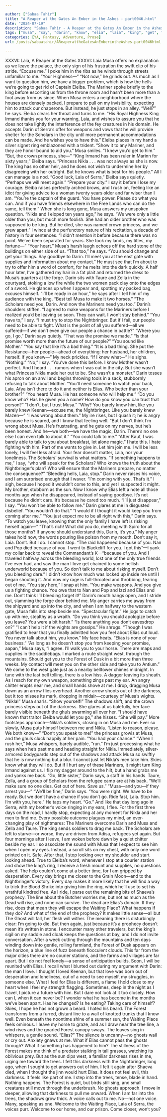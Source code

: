 ```yaml
---

author: ["Sabaa Tahir"]
title: "A Reaper at the Gates An Ember in the Ashes - part0046.html"
date: "2024-07-19"
description: "Sabaa Tahir - A Reaper at the Gates An Ember in the Ashes"
tags: ["musa", "say", "darin", "know", "elia", "laia", "king", "get", "eleiba", "stop", "nikla", "like", "feel", "mariner", "make", "u", "scholar", "princess", "talk", "barely", "one", "forest", "darkness", "leave", "much"]
categories: [YA, Fantasy, Adventure, Prose]
url: /posts/sabaatahir/AReaperattheGatesAnEmberintheAshes-part0046html

---
```



XXXVI: Laia, A Reaper at the Gates
XXXVI: Laia
Musa offers no explanation as we leave the palace, the only sign of his frustration the swift clip of his stride.
“Excuse me.” I poke him in the ribs as he winds through streets unfamiliar to me. “Your Highness—”
“Not now,” he grinds out. As much as I want to question him, we have a bigger problem, which is how the hells we’re going to get rid of Captain Eleiba. The Mariner spoke briefly to the king before escorting us from the throne room and hasn’t been more than a foot away from us since. When Musa enters a neighborhood where the houses are densely packed, I prepare to pull on my invisibility, expecting him to attack our chaperone. But instead, he just stops in an alley. “Well?” he says.
Eleiba clears her throat and turns to me. “His Royal Highness King Irmand thanks you for your warning, Laia, and wishes to assure you that he does not take lightly the interference of the fey creatures in his domain. He accepts Darin of Serra’s offer for weapons and vows that he will provide shelter for the Scholars in the city until more permanent accommodations can be made. And he wishes you to have this.” Eleiba places in my hand a silver signet ring emblazoned with a trident. “Show it to any Mariner, and they are honor bound to aid you.”
Musa smiles. “I knew you’d get to him.”
“But, the crown princess, she—”
“King Irmand has been ruler in Marinn for sixty years,” Eleiba says. “Princess Nikla . . . was not always as she is now. The king has no other heir, and he does not wish to undermine her by disagreeing with her outright. But he knows what is best for his people.”
All I can manage is a nod. “Good luck, Laia of Serra,” Eleiba says quietly. “Perhaps we will meet again.”
“Prepare your city.” I say it before I lose my courage. Eleiba raises perfectly arched brows, and I rush on, feeling like an idiot for giving advice to a woman twenty years older and far wiser than I am. “You’re the captain of the guard. You have power. Please do what you can. And if you have friends elsewhere in the Free Lands who can do the same, tell them.”
When she is long gone, Musa answers my unspoken question. “Nikla and I eloped ten years ago,” he says. “We were only a little older than you, but much more foolish. She had an older brother who was supposed to be king. But he died, she was named crown princess, and we grew apart.”
I wince at the perfunctory nature of his recitation, a decade of history in four sentences.
“I didn’t mention it before because there was no point. We’ve been separated for years. She took my lands, my titles, my fortune—”
“Your heart.”
Musa’s harsh laugh echoes off the hard stone of the buildings on either side of us.
“That too,” he says. “You should change and get your things. Say goodbye to Darin. I’ll meet you at the east gate with supplies and information about my contact.”
He must see that I’m about to try to offer him a word of comfort, for he melts into the dark quickly. A half hour later, I’ve gathered my hair in a fat plait and returned the dress to Musa’s quarters at the forge. Darin sits with Taure and Zella in the courtyard, stoking a low fire while the two women pack clay onto the edges of a sword.
He glances up when I appear and, spotting my packed bag, excuses himself.
“I’ll be ready in an hour,” he says after I tell him of my audience with the king. “Best tell Musa to make it two horses.”
“The Scholars need you, Darin. And now the Mariners need you too.”
Darin’s shoulders stiffen. “I agreed to make weapons for the Mariners before I realized you’d be leaving so soon. They can wait. I won’t stay behind.”
“You have to,” I say. “I must try to stop the Nightbringer. But if I fail, our people need to be able to fight. What is the point of all you suffered—all we suffered—if we don’t even give our people a chance in battle?”
“Where you go, I go,” Darin says quietly. “That was the promise we made.”
“Is that promise worth more than the future of our people?”
“You sound like Mother.”
“You say that like it’s a bad thing.”
“It is a bad thing. She put the Resistance—her people—ahead of everything: her husband, her children, herself. If you knew—”
My neck prickles. “If I knew what—”
He sighs. “Nothing.”
“No,” I say. “You’ve done this before. I know Mother wasn’t perfect. And I heard . . . rumors when I was out in the city. But she wasn’t what Princess Nikla made her out to be. She wasn’t a monster.”
Darin tosses his apron on an anvil and begins throwing tools in a sack, stubbornly refusing to talk about Mother. “You’ll need someone to watch your back, Laia. Afya isn’t there to do it and neither is Elias. Who better than your brother?”
“You heard Musa. He has someone who will help me.”
“Do you know who? Has he given you a name? How do you know you can trust that person?”
“I don’t, but I trust Musa.”
“Why? You barely know him, like you barely knew Keenan—excuse me, the Nightbringer. Like you barely knew Mazen—”
“I was wrong about them.” My ire rises, but I quash it; he is angry because he is scared, and I know that feeling well. “But I don’t think I’m wrong about Musa. He’s frustrating, and he gets on my nerves, but he’s been honest. And he—we both—we have the magic, Darin. There’s no one else I can even talk to about it.”
“You could talk to me.”
“After Kauf, I was barely able to talk to you about breakfast, let alone magic.” I hate this. I hate fighting with him. Part of me wants to give in. Let him join me. I will be less lonely, I will feel less afraid.
Your fear doesn’t matter, Laia, nor your loneliness. The Scholars’ survival is what matters.
“If something happens to me,” I say, “who will speak for the Scholars? Who knows the truth about the Nightbringer’s plan? Who will ensure that the Mariners prepare, no matter the consequence?”
“Bleeding hells, Laia, stop.” Darin never raises his voice, and I am surprised enough that I waver. “I’m coming with you. That’s it.”
I sigh, because I hoped it wouldn’t come to this, and yet I suspected it might. My brother, stubborn as the sun. Now I know why Elias left a note all those months ago when he disappeared, instead of saying goodbye. It’s not because he didn’t care. It’s because he cared too much.
“I’ll just disappear,” I say. “You won’t be able to follow me.”
Darin glares at me in disgusted disbelief. “You wouldn’t do that.”
“I would if I thought it would keep you from coming after me.”
“You just expect me to be all right with this,” Darin says. “To watch you leave, knowing that the only family I have left is risking herself again—”
“That’s rich! What did you do, meeting with Spiro for all those months? If anyone should understand this, Darin, it’s you.” My anger takes hold now, the words pouring like poison from my mouth. Don’t say it, Laia. Don’t. But I do. I cannot stop. “The raid happened because of you. Nan and Pop died because of you. I went to Blackcliff for you. I got this”—I yank my collar back to reveal the Commandant’s K—“because of you. And I traveled halfway across the bleeding world, lost one of the only true friends I’ve ever had, and saw the man I love get chained to some hellish underworld because of you. So don’t talk to me about risking myself. Don’t you bleeding dare.”
I didn’t know how much was locked up inside me until I began shouting it. And now my rage is full-throated and throbbing, tearing out of me.
“You stay here,” I snap at him. “You make weapons. And you give us a fighting chance. You owe that to Nan and Pop and Izzi and Elias and me. Don’t think I’ll bleeding forget it!”
Darin’s mouth hangs open, and I stride out, slamming the forge door behind me. My anger carries me away from the shipyard and up into the city, and when I am halfway to the western gate, Musa falls into step beside me.
“Spectacular fight.” He jogs to catch up with me, stealthy as a wraith. “Do you think you should apologize before you leave? You were a bit harsh.”
“Is there anything you don’t eavesdrop on?”
“I can’t help it if the wights are gossips.” He shrugs. “Though I was gratified to hear that you finally admitted how you feel about Elias out loud. You never talk about him, you know.”
My face heats. “Elias is none of your business.”
“As long as he doesn’t stop you from keeping your promise, aapan,” Musa says, “I agree. I’ll walk you to your horse. There are maps and supplies in the saddlebags. I marked a route straight west, through the mountains. Should get you to the Forest of Dusk in a bit more than three weeks. My contact will meet you on the other side and take you to Antium.”
We come to the west gate just as a nearby belltower chimes midnight. In tune with the last bell tolling, there is a low hiss. A dagger leaving its sheath. As I reach for my own weapon, something zings past my ear.
An angry chitter erupts near me, and small hands shove at me. I drop, dragging Musa down as an arrow flies overhead. Another arrow shoots out of the darkness, but it too misses its mark, dropping in midair—courtesy of Musa’s wights.
“Nikla!” Musa snarls. “Show yourself!”
The shadows shift, and the crown princess steps out of the darkness. She glares at us balefully, her face barely visible beneath the ghuls swarming all over her.
“I should have known that traitor Eleiba would let you go,” she hisses. “She will pay.”
More footsteps approach—Nikla’s soldiers, closing in on Musa and me. Ever so slowly, Musa puts himself between me and Nikla. “Listen to reason, please. We both know—”
“Don’t you speak to me!” the princess growls at Musa, and the ghuls cluck happily at her pain. “You had your chance.”
“When I rush her,” Musa whispers, barely audible, “run.”
I’m just processing what he says when he’s past me and heading straight for Nikla. Immediately, silver-armored bodyguards step out of the shadows and attack Musa so swiftly that he is now nothing but a blur.
I cannot just let Nikla’s men take him. Skies know what they will do. But if I hurt any of these Mariners, it might turn King Irmand against us. I flip my dagger around to the hilt, but a hand grabs me and yanks me back.
“Go, little sister,” Darin says, a staff in his hands. Taure, Zella, and a group of Scholars from the refugee camp are at his back. “We’ll make sure no one dies. Get out of here. Save us.”
“Musa—and you—if they arrest you—”
“We’ll be fine,” Darin says. “You were right. We have to be ready. But we don’t have a chance if you don’t go. Ride fast, Laia. Stop him. I’m with you, here.” He taps my heart. “Go.”
And like that day long ago in Serra, with my brother’s voice ringing in my ears, I flee.
For the first three days on the road, I hardly stop, expecting at any moment for Nikla and her men to find me. Every possible outcome plagues my mind, an ever-changing play of nightmares: The Mariners overcome Darin and Musa and Zella and Taure. The king sends soldiers to drag me back. The Scholars are left to starve—or worse, they are driven from Adisa, refugees yet again.
But four mornings after I leave, I am woken before dawn by a quiet chitter beside my ear. I so associate the sound with Musa that I expect to see him when I open my eyes. Instead, a scroll sits on my chest, with only one word printed on it.
Safe.
After that, I stop looking over my shoulder and start looking ahead. True to Eleiba’s word, whenever I stop at a courier station and show the king’s ring, I receive a fresh mount and supplies, no questions asked. The help couldn’t come at a better time, for I am gripped by desperation. Every day brings me closer to the Grain Moon—and to the Nightbringer’s victory. Every day makes it more likely that he will find a way to trick the Blood Shrike into giving him the ring, which he’ll use to set his wrathful kindred free.
As I ride, I parse out the remaining bits of Shaeva’s prophecy. The line about the Butcher worries me, but not as much as the Dead will rise, and none can survive.
The dead are Elias’s domain. If they rise, does that mean they will escape the Waiting Place? What happens if they do? And what of the end of the prophecy? It makes little sense—all but The Ghost will fall, her flesh will wither. The meaning there is disturbingly clear: I’m going to die.
But then again, just because it’s a prophecy doesn’t mean it’s written in stone.
I encounter many other travelers, but the king’s sigil on my saddle and cloak keeps the questions at bay, and I do not invite conversation. After a week cutting through the mountains and ten days winding down into gentle, rolling farmland, the Forest of Dusk appears on the horizon, a blue line of fuzz beneath flocculent clouds. This far from the major cities there are no courier stations, and the farms and villages are far apart. But I do not feel lonely—a sense of anticipation builds.
Soon, I will be reunited with Elias.
I recall what I blurted out during my argument with Darin: the man I love.
I thought I loved Keenan, but that love was born out of desperation and loneliness, out of a need to see myself, my struggles, in someone else.
What I feel for Elias is different, a flame I hold close to my heart when I feel my strength flagging. Sometimes, deep in the night as I travel, I picture a future with him. But I dare not look at it too closely. How can I, when it can never be?
I wonder what he has become in the months we’ve been apart. Has he changed? Is he eating? Taking care of himself? Skies, I hope he has not grown a beard. I hated his beard.
The Forest transforms from a furred, distant line to a wall of knotted trunks that I know well. Even beneath the noontime shine of a summer sun, the Waiting Place feels ominous.
I leave my horse to graze, and as I draw near the tree line, a wind rises and the gnarled Forest canopy sways. The leaves sing in whispers, a gentle sound.
“Elias?” The silence is uncanny—no ghosts wail or cry out. Anxiety gnaws at me. What if Elias cannot pass the ghosts through? What if something has happened to him?
The stillness of the Forest makes me think of a predator stalking in tall grasses, watching its oblivious prey. But as the sun dips west, a familiar darkness rises in me, urging me toward the trees. I felt this darkness with the Nightbringer, long ago, when I sought to get answers out of him. I felt it again after Shaeva died, when I thought the jinn would hurt Elias.
It does not feel evil, this darkness. It feels like part of me.
I step into the trees, tense, blade in hand. Nothing happens. The Forest is quiet, but birds still sing, and small creatures still move through the underbrush. No ghosts approach. I move in deeper, allowing that darkness to pull me onward.
When I am far into the trees, the shadows grow thick. A voice calls out to me.
No—not one voice. Many, speaking as one.
Welcome to the Waiting Place, Laia of Serra, the voices purr. Welcome to our home, and our prison. Come closer, won’t you?

